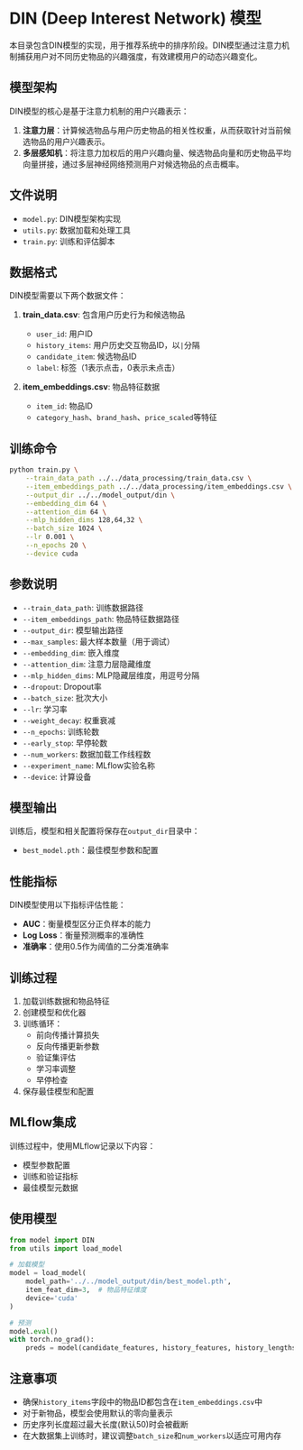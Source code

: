 # DIN (Deep Interest Network) 模型

本目录包含DIN模型的实现，用于推荐系统中的排序阶段。DIN模型通过注意力机制捕获用户对不同历史物品的兴趣强度，有效建模用户的动态兴趣变化。

## 模型架构

DIN模型的核心是基于注意力机制的用户兴趣表示：

1. **注意力层**：计算候选物品与用户历史物品的相关性权重，从而获取针对当前候选物品的用户兴趣表示。
2. **多层感知机**：将注意力加权后的用户兴趣向量、候选物品向量和历史物品平均向量拼接，通过多层神经网络预测用户对候选物品的点击概率。

## 文件说明

- `model.py`: DIN模型架构实现
- `utils.py`: 数据加载和处理工具
- `train.py`: 训练和评估脚本

## 数据格式

DIN模型需要以下两个数据文件：

1. **train_data.csv**: 包含用户历史行为和候选物品
   - `user_id`: 用户ID
   - `history_items`: 用户历史交互物品ID，以`|`分隔
   - `candidate_item`: 候选物品ID
   - `label`: 标签（1表示点击，0表示未点击）

2. **item_embeddings.csv**: 物品特征数据
   - `item_id`: 物品ID
   - `category_hash`、`brand_hash`、`price_scaled`等特征

## 训练命令

```bash
python train.py \
    --train_data_path ../../data_processing/train_data.csv \
    --item_embeddings_path ../../data_processing/item_embeddings.csv \
    --output_dir ../../model_output/din \
    --embedding_dim 64 \
    --attention_dim 64 \
    --mlp_hidden_dims 128,64,32 \
    --batch_size 1024 \
    --lr 0.001 \
    --n_epochs 20 \
    --device cuda
```

## 参数说明

- `--train_data_path`: 训练数据路径
- `--item_embeddings_path`: 物品特征数据路径
- `--output_dir`: 模型输出路径
- `--max_samples`: 最大样本数量（用于调试）
- `--embedding_dim`: 嵌入维度
- `--attention_dim`: 注意力层隐藏维度
- `--mlp_hidden_dims`: MLP隐藏层维度，用逗号分隔
- `--dropout`: Dropout率
- `--batch_size`: 批次大小
- `--lr`: 学习率
- `--weight_decay`: 权重衰减
- `--n_epochs`: 训练轮数
- `--early_stop`: 早停轮数
- `--num_workers`: 数据加载工作线程数
- `--experiment_name`: MLflow实验名称
- `--device`: 计算设备

## 模型输出

训练后，模型和相关配置将保存在`output_dir`目录中：

- `best_model.pth`：最佳模型参数和配置

## 性能指标

DIN模型使用以下指标评估性能：

- **AUC**：衡量模型区分正负样本的能力
- **Log Loss**：衡量预测概率的准确性
- **准确率**：使用0.5作为阈值的二分类准确率

## 训练过程

1. 加载训练数据和物品特征
2. 创建模型和优化器
3. 训练循环：
   - 前向传播计算损失
   - 反向传播更新参数
   - 验证集评估
   - 学习率调整
   - 早停检查
4. 保存最佳模型和配置

## MLflow集成

训练过程中，使用MLflow记录以下内容：
- 模型参数配置
- 训练和验证指标
- 最佳模型元数据

## 使用模型

```python
from model import DIN
from utils import load_model

# 加载模型
model = load_model(
    model_path='../../model_output/din/best_model.pth',
    item_feat_dim=3,  # 物品特征维度
    device='cuda'
)

# 预测
model.eval()
with torch.no_grad():
    preds = model(candidate_features, history_features, history_lengths)
```

## 注意事项

- 确保`history_items`字段中的物品ID都包含在`item_embeddings.csv`中
- 对于新物品，模型会使用默认的零向量表示
- 历史序列长度超过最大长度(默认50)时会被截断
- 在大数据集上训练时，建议调整`batch_size`和`num_workers`以适应可用内存 